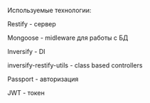 Используемые технологии:

Restify - сервер

Mongoose - midleware для работы с БД

Inversify - DI

inversify-restify-utils - class based controllers

Passport - авторизация

JWT - токен
